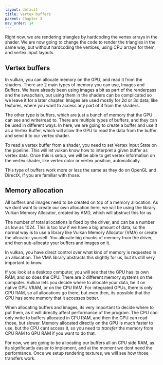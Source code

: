 ```yaml
---
layout: default
title: Vertex buffers
parent: Chapter 3
nav_order: 14
---
```


Right now, we are rendering triangles by hardcoding the vertex arrays in the shader. We are now going to change the code to render the triangles in the same way, but without hardcoding the vertices, using CPU arrays for them, and vertex input layouts.

## Vertex buffers
In vulkan, you can allocate memory on the GPU, and read it from the shaders. There are 2 main types of memory you can use, Images and Buffers.
We have already been using images a bit as part of the renderpass and the swapchain, but using them in the shaders can be complicated so we leave it for a later chapter. Images are used mostly for 2d or 3d data, like textures, where you want to access any part of it from the shaders.

The other type is buffers, which are just a bunch of memory that the GPU can see and write/read to. There are multiple types of buffers, and they can be used in different ways. In here, we are going to create a buffer and use it as a Vertex Buffer, which will allow the GPU to read the data from the buffer and send it to our vertex shader.

To read a vertex buffer from a shader, you need to set Vertex Input State on the pipeline. This will let vulkan know how to interpret a given buffer as vertex data. Once this is setup, we will be able to get vertex information on the vertex shader, like vertex color or vertex position, automatically.

This type of buffers work more or less the same as they do on OpenGL and DirectX, if you are familiar with those.

## Memory allocation
All buffers and images need to be created on top of a memory allocation. As we dont want to create our own allocation here, we will be using the library Vulkan Memory Allocator, created by AMD, which will abstract this for us.

The number of total allocations is fixed by the driver, and can be a number as low as 1024. This is too low if we have a big amount of data, so the normal way is to use a library like Vulkan Memory Allocator (VMA) or create the allocator yourself. You allocate big chunks of memory from the driver, and then sub-allocate your buffers and images on it.

In vulkan, you have direct control over what kind of memory is requested in an allocation. The VMA library abstracts this slightly for us, but its still very important to know.

If you look at a desktop computer, you will see that the GPU has its own RAM, and so does the CPU. There are 2 different memory systems on the computer. Vulkan lets you decide where to allocate your data, be it on native GPU VRAM, or on the CPU RAM. For integrated GPUs, there is only CPU RAM, so all allocations go there, but even then, its possible that the GPU has some memory that it accesses better.

When allocating buffers and images, its very important to decide where to put them, as it will directly affect performance of the program.
The CPU can only write to buffers allocated in CPU RAM, and then the GPU can read those, but slower. Memory allocated directly on the GPU is much faster to use, but the CPU cant access it, so you need to *transfer* the memory from CPU RAM to GPU RAM if you want to do that.

For now, we are going to be allocating our buffers all on CPU side RAM, as its significantly easier to implement, and at the moment we dont need the performance. Once we setup rendering textures, we will see how those transfers work.


